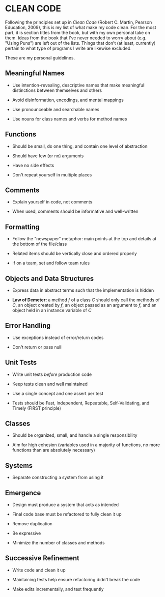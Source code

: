 CLEAN CODE
==========

Following the principles set up in *Clean Code* (Robert C. Martin, Pearson
Education, 2009), this is my list of what make my code clean. For the most part,
it is section titles from the book, but with my own personal take on them. Ideas
from the book that I've never needed to worry about (e.g. "Using Puns") are left
out of the lists. Things that don't (at least, currently) pertain to what type
of programs I write are likewise excluded.

These are my personal guidelines.


Meaningful Names
----------------

- Use intention-revealing, descriptive names that make meaningful distinctions
  between themselves and others

- Avoid disinformation, encodings, and mental mappings

- Use pronounceable and searchable names

- Use nouns for class names and verbs for method names


Functions
---------

- Should be small, do one thing, and contain one level of abstraction

- Should have few (or no) arguments

- Have no side effects

- Don't repeat yourself in multiple places


Comments
--------

- Explain yourself in code, not comments

- When used, comments should be informative and well-written


Formatting
----------

- Follow the "newspaper" metaphor: main points at the top and details at the
  bottom of the file/class

- Related items should be vertically close and ordered properly

- If on a team, set and follow team rules


Objects and Data Structures
---------------------------

- Express data in abstract terms such that the implementation is hidden

- **Law of Demeter:** a method *f* of a class *C* should only call the methods
  of *C*, an object created by *f*, an object passed as an argument to *f*, and
  an object held in an instance variable of *C*


Error Handling
--------------

- Use exceptions instead of error/return codes

- Don't return or pass null


Unit Tests
----------

- Write unit tests *before* production code

- Keep tests clean and well maintained

- Use a single concept and one assert per test

- Tests should be Fast, Independent, Repeatable, Self-Validating, and Timely
  (FIRST principle)


Classes
-------

- Should be organized, small, and handle a single responsibility

- Aim for high cohesion (variables used in a majority of functions, no more
  functions than are absolutely necessary)


Systems
-------

- Separate constructing a system from using it


Emergence
---------

- Design must produce a system that acts as intended

- Final code base must be refactored to fully clean it up

- Remove duplication

- Be expressive

- Minimize the number of classes and methods


Successive Refinement
---------------------

- Write code and clean it up

- Maintaining tests help ensure refactoring didn't break the code

- Make edits incrementally, and test frequently
